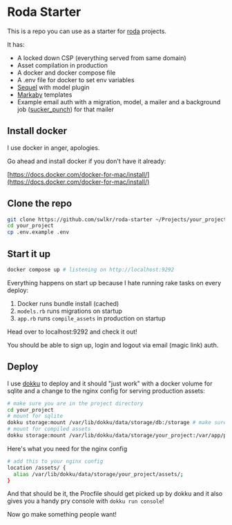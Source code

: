 # Roda Starter

This is a repo you can use as a starter for [roda](https://roda.jeremyevans.net) projects.

It has:

- A locked down CSP (everything served from same domain)
- Asset compilation in production
- A docker and docker compose file
- A .env file for docker to set env variables
- [Sequel](http://sequel.jeremyevans.net) with model plugin
- [Markaby](https://markaby.github.io) templates
- Example email auth with a migration, model, a mailer and a background job ([sucker_punch](https://github.com/brandonhilkert/sucker_punch)) for that mailer

## Install docker

I use docker in anger, apologies.

Go ahead and install docker if you don't have it already:

[https://docs.docker.com/docker-for-mac/install/](https://docs.docker.com/docker-for-mac/install/)

## Clone the repo

```sh
git clone https://github.com/swlkr/roda-starter ~/Projects/your_project
cd your_project
cp .env.example .env
```

## Start it up

```sh
docker compose up # listening on http://localhost:9292
```

Everything happens on start up because I hate running rake tasks on every deploy:

1. Docker runs bundle install (cached)
2. `models.rb` runs migrations on startup
3. `app.rb` runs `compile_assets` in production on startup

Head over to localhost:9292 and check it out!

You should be able to sign up, login and logout via email (magic link) auth.

## Deploy

I use [dokku](https://dokku.com) to deploy and it should "just work" with a docker volume for sqlite and a change to the nginx config for serving production assets:

```sh
# make sure you are in the project directory
cd your_project
# mount for sqlite
dokku storage:mount /var/lib/dokku/data/storage/db:/storage # make sure that `your_project` folder exists on the server
# mount for compiled assets
dokku storage:mount /var/lib/dokku/data/storage/your_project:/var/app/public # make sure that `your_project` folder exists on the server
```

Here's what you need for the nginx config

```sh
# add this to your nginx config
location /assets/ {
  alias /var/lib/dokku/data/storage/your_project/assets/;
}
```

And that should be it, the Procfile should get picked up by dokku and it also gives you a handy pry console with `dokku run console`!

Now go make something people want!
